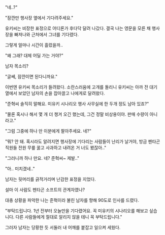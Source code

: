 "네..?"

"잠깐만 행사장 옆에서 기다려주세요."

유키씨는 비장한 표정으로 어디론가 후다닥 달려 나갔다. 결국 나는 영문을 모른 채 행사장을 빠져나와 근처에서 그녀를 기다렸다.

그렇게 얼마나 시간이 흘렀을까..

"왜 그래? 대체 어딜 가는 거야?"

남자 목소리?

"글쎄, 잠깐이면 된다니까요."

이번엔 유키씨 목소리가 들려왔다. 소란스러움에 고개를 돌리니 유키씨는 아까 전 대기 열에서 보았던 남자의 손을 잡아끌고 나에게로 달려왔다. 

"준혁씨 솔직히 말해요. 미유키 시나리오 행사 사무실에 한 두개 정도 남아 있죠?"

"물론 혹시나 해서 몇 개 더 챙겨 오긴 했는데, 그건 정말 비상용이야. 판매 수량이 아니라고."

"그럼 그중에 하나 만 이분에게 팔아주세요. 네?"

"뭐? 안 돼. 혹시라도 알려지면 행사장에 기다리는 사람들이 난리가 날거야, 방금 펜타곤 직원들 전원 무릎 꿇고 사과하고 내려온 거 너도 봤잖아.."

"그러니까 하나 만요. 네? 준혁씨~ 제발.."

"아.. 미치겠네.."

남자는 뒷머리를 긁적거리며 난감한 표정을 지었다.

설마 이 사람도 펜타곤 소프트의 관계자였나?

대충 상황을 파악한 나는 준혁이라 불린 남자를 향해 90도로 인사를 드렸다. 

"부탁드립니다. 1년 전부터 오늘만을 기다렸어요. 꼭 미유키의 시나리오를 해보고 싶습니다. 다른 사람들에게 절대로 알리지 않을 테니 꼭 부탁드립니다."

그러자 남자는 당황한 듯 서둘러 내 어깨를 붙잡고 일으켜 세웠다.